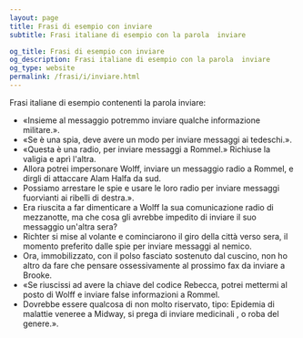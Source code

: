 ```yaml
---
layout: page
title: Frasi di esempio con inviare 
subtitle: Frasi italiane di esempio con la parola  inviare

og_title: Frasi di esempio con inviare 
og_description: Frasi italiane di esempio con la parola  inviare
og_type: website
permalink: /frasi/i/inviare.html
---
```


Frasi italiane di esempio contenenti la parola inviare:


- «Insieme al messaggio potremmo inviare qualche informazione militare.».
- «Se è una spia, deve avere un modo per inviare messaggi ai tedeschi.».
- «Questa è una radio, per inviare messaggi a Rommel.» Richiuse la valigia e aprì l'altra.
- Allora potrei impersonare Wolff, inviare un messaggio radio a Rommel, e dirgli di attaccare Alam Halfa da sud.
- Possiamo arrestare le spie e usare le loro radio per inviare messaggi fuorvianti ai ribelli di destra.».
- Era riuscita a far dimenticare a Wolff la sua comunicazione radio di mezzanotte, ma che cosa gli avrebbe impedito di inviare il suo messaggio un'altra sera?
- Richter si mise al volante e cominciarono il giro della città verso sera, il momento preferito dalle spie per inviare messaggi al nemico.
- Ora, immobilizzato, con il polso fasciato sostenuto dal cuscino, non ho altro da fare che pensare ossessivamente al prossimo fax da inviare a Brooke.
- «Se riuscissi ad avere la chiave del codice Rebecca, potrei mettermi al posto di Wolff e inviare false informazioni a Rommel.
- Dovrebbe essere qualcosa di non molto riservato, tipo: Epidemia di malattie veneree a Midway, si prega di inviare medicinali , o roba del genere.».
